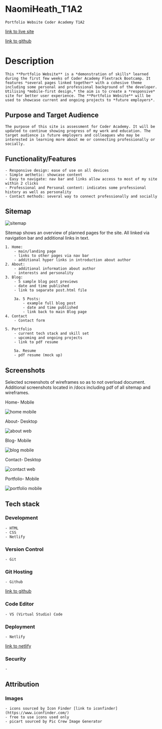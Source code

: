 # **NaomiHeath_T1A2**
    Portfolio Website Coder Academy T1A2

[link to live site](https://www.naomigrh.com)

[link to github](https://github.com/naomigrh/NaomiHeath_T1A2/)

# **Description**
    This **Portfolio Website** is a *demonstration of skills* learned during the first few weeks of Coder Academy Flextrack Bootcamp. It features *several pages linked together* with a cohesive theme including some personal and professional background of the developer. Utilising *mobile-first design,* the aim is to create a *responsive* site for better user experience. The **Portfolio Website** will be used to showcase current and ongoing projects to *future employers*.

## **Purpose and Target Audience**
    The purpose of this site is assessment for Coder Academy. It will be updated to continue showing progress of my work and education. The target audience is future employers and colleagues who may be interested in learning more about me or connecting professionally or socially. 

## **Functionality/Features**
    - Responsive design: ease of use on all devices
    - Simple aethetic: showcase content
    - Easy to navigate: nav bar and links allow access to most of my site within 2 clicks
    - Professional and Personal content: indicates some professional history as well as personality
    - Contact methods: several way to connect professionally and socially

## **Sitemap**
![sitemap](./docs/sitemap.png)

Sitemap shows an overview of planned pages for the site. All linked via navigation bar and additional links in text.

    1. Home:
        - main/landing page 
        - links to other pages via nav bar
        - additional hyper links in introduction about author
    2. About:
        - additional information about author 
        - interests and personality
    3. Blog:
        - 5 sample blog post previews
        - date and time published 
        - link to separate post.html file
       
        3a. 5 Posts:
            - example full blog post
            - date and time published
            - link back to main Blog page
    4. Contact
        - Contact form 

    5. Portfolio
        - current tech stack and skill set
        - upcoming and ongoing projects
        - link to pdf resume

        5a. Resume
        - pdf resume (mock up)

## **Screenshots**
Selected screenshots of wireframes so as to not overload document. Additional screenshots located in /docs including pdf of all sitemap and wireframes.

Home- Mobile

![home mobile](./docs/homemobile.png)

About- Desktop

![about web](./docs/aboutweb.png)

Blog- Mobile

![blog mobile](./docs/blogmobile.png)

Contact- Desktop

![contact web](./docs/contactweb.png)

Portfolio- Mobile

![portfolio mobile](./docs/portfoliomobile.png)

## **Tech stack**

### **Development**
    - HTML
    - CSS
    - Netlify

### **Version Control**
    - Git

### **Git Hosting**
    - Github 
[link to github](https://github.com/naomigrh/NaomiHeath_T1A2/)   

### **Code Editor**
    - VS (Virtual Studio) Code

### **Deployment**
    - Netlify
[link to netlify](https://app.netlify.com/sites/naomigrh/overview)

### **Security**
    - 

## **Attribution**

### **Images**
    - icons sourced by Icon Finder [link to iconfinder](https://www.iconfinder.com/)
    - free to use icons used only
    - picart sourced by Pic Crew Image Generator
